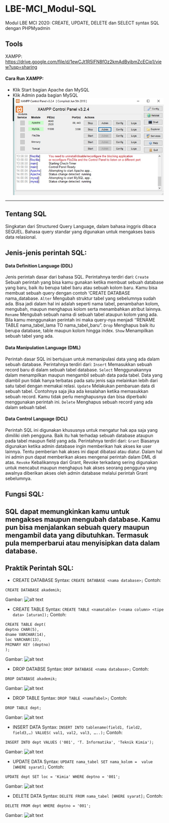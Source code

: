 # LBE-MCI_Modul-SQL
Modul LBE MCI 2020: CREATE, UPDATE, DELETE dan SELECT syntax SQL dengan PHPMyadmin

## Tools
XAMPP: https://drive.google.com/file/d/1ewCJt1R5lFN8fOz2kmAdByibmZcECip1/view?usp=sharing

#### Cara Run XAMPP:
- Klik Start bagian Apache dan MySQL
- Klik Admin pada bagian MySQL
![alt text](/gambar/run_xampp.jpg)
----------------------------------------------------------------
## Tentang SQL
Singkatan dari Structured Query Language, dalam bahasa inggris dibaca SEQUEL. Bahasa query standar yang digunakan untuk mengakses basis data relasional.

## Jenis-jenis perintah SQL:
#### Data Definition Language (DDL)
Jenis perintah dasar dari bahasa SQL. Perintahnya terdiri dari:
```Create``` Sebuah perintah yang bisa kamu gunakan ketika membuat sebuah database yang baru, baik itu berupa tabel baru atau sebuah kolom baru. Kamu bisa membuat sebuah query dengan contoh ‘CREATE DATABASE nama_database.
```Alter``` Mengubah struktur tabel yang sebelumnya sudah ada. Bisa jadi dalam hal ini adalah seperti nama tabel, penambahan kolom, mengubah, maupun menghapus kolom serta menambahkan atribut lainnya.
```Rename``` Mengubah sebuah nama di sebuah tabel ataupun kolom yang ada. Bila kamu menggunakan perintah ini maka query-nya menjadi ‘‘RENAME TABLE nama_tabel_lama TO nama_tabel_baru”.
```Drop``` Menghapus baik itu berupa database, table maupun kolom hingga index.
```Show``` Menampilkan sebuah tabel yang ada.

#### Data Manipulation Language (DML)
Perintah dasar SQL ini bertujuan untuk memanipulasi data yang ada dalam sebuah database. Perintahnya terdiri dari:
```Insert``` Memasukkan sebuah record baru di dalam sebuah tabel database.
```Select``` Menggunakannya dalam menampilkan maupun mengambil sebuah data pada tabel. Data yang diambil pun tidak hanya terbatas pada satu jenis saja melainkan lebih dari satu tabel dengan memakai relasi.
```Update``` Melakukan pembaruan data di sebuah tabel. Contohnya saja jika ada kesalahan ketika memasukkan sebuah record. Kamu tidak perlu menghapusnya dan bisa diperbaiki menggunakan perintah ini.
```Delete``` Menghapus sebuah record yang ada dalam sebuah tabel.

#### Data Control Language (DCL)
Perintah SQL ini digunakan khususnya untuk mengatur hak apa saja yang dimiliki oleh pengguna. Baik itu hak terhadap sebuah database ataupun pada tabel maupun field yang ada.  Perintahnya terdiri dari:
```Grant``` Biasanya digunakan ketika admin database ingin memberikan hak akses ke user lainnya. Tentu pemberian hak akses ini dapat dibatasi atau diatur. Dalam hal ini admin pun dapat memberikan akses mengenai perintah dalam DML di atas.
```Revoke``` Kebalikannya dari Grant, Revoke terkadang sering digunakan untuk mencabut maupun menghapus hak akses seorang pengguna yang awalnya diberikan akses oleh admin database melalui perintah Grant sebelumnya.

## Fungsi SQL:
SQL dapat memungkinkan kamu untuk mengakses maupun mengubah database. Kamu pun bisa menjalankan sebuah query maupun mengambil data yang dibutuhkan. Termasuk pula memperbarui atau menyisipkan data dalam database.
----------------------------------------------------------------
## Praktik Perintah SQL:
- CREATE DATABASE
Syntax:
```CREATE DATABASE <nama database>;```
Contoh:
```
CREATE DATABASE akademik;
```
Gambar:
![alt text](/gambar/sql1.jpg)

- CREATE TABLE
Syntax:
```CREATE TABLE <namatable> (<nama column> <tipe data> [aturan]);```
Contoh:
```
CREATE TABLE dept(
deptno CHAR(5),
dname VARCHAR(14),
loc VARCHAR(13),
PRIMARY KEY (deptno)
);
```
Gambar:
![alt text](/gambar/sql2.jpg)

- DROP DATABSE
Syntax:
```DROP DATABASE <nama database>;```
Contoh:
```
DROP DATABASE akademik;
```
Gambar:
![alt text](/gambar/sql3.jpg)

- DROP TABLE
Syntax:
```DROP TABLE <namaTabel>;```
Contoh:
```
DROP TABLE dept;
```
Gambar:
![alt text](/gambar/sql4.jpg)

- INSERT DATA
Syntax:
```INSERT INTO tablename(field1, field2, field3,…) VALUES( val1, val2, val3, …..);```
Contoh:
```
INSERT INTO dept VALUES ('001', 'T. Informatika', 'Teknik Kimia');
```
Gambar:
![alt text](/gambar/sql5.jpg)

- UPDATE DATA
Syntax:
```UPDATE nama_tabel SET nama_kolom =  value [WHERE syarat];```
Contoh:
```
UPDATE dept SET loc = 'Kimia' WHERE deptno = '001';
```
Gambar:
![alt text](/gambar/sql6.jpg)

- DELETE DATA
Syntax:
```DELETE FROM nama_tabel [WHERE syarat];```
Contoh:
```
DELETE FROM dept WHERE deptno = '001';
```
Gambar:
![alt text](/gambar/sql7.jpg)
